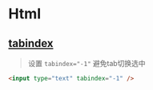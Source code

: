 # Html

## [tabindex](https://developer.mozilla.org/zh-CN/docs/Web/HTML/Global_attributes/tabindex)

> 设置 `tabindex="-1"` 避免tab切换选中

```html
<input type="text" tabindex="-1" />
```
